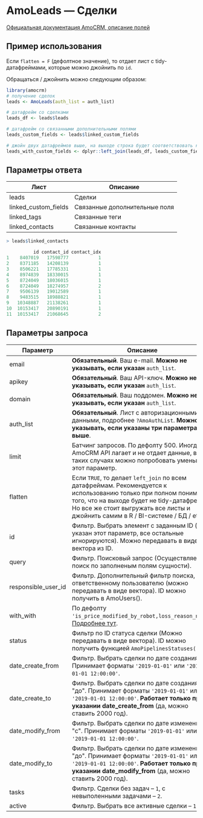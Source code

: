 # AmoLeads — Сделки

[Официальная документация AmoCRM, описание полей](https://www.amocrm.ru/developers/content/api/leads)

## Пример использования

Если `flatten = F` (дефолтное значение), то отдает лист с tidy-датафреймами, которые можно джойнить по `id`. 

Обращаться / джойнить можно следующим образом:

```r
library(amocrm)
# получение сделок
leads <- AmoLeads(auth_list = auth_list)

# датафрейм со сделками
leads_df <- leads$leads

# датафрейм со связанными дополнительными полями
leads_custom_fields <- leads$linked_custom_fields

# джойн двух датафреймов выше, на выходе строка будет соответствовать каждому значению доп. поля 
leads_with_custom_fields <- dplyr::left_join(leads_df, leads_custom_fields, by = "id")
```
## Параметры ответа

Лист | Описание
 --- | ---
leads | Сделки
linked_custom_fields | Связанные дополнительные поля
linked_tags | Связанные теги
linked_contacts | Связанные контакты

```r
> leads$linked_contacts

          id contact_id contact_idx
1    8407019   17598777           1
2    8371185   14208139           1
3    8506221   17785331           1
4    8974839   18330015           1
5    8724049   18036015           1
6    8724049   18274957           2
7    9506139   19012589           1
8    9483515   18988821           1
9   10348887   21138261           1
10  10153417   20890191           1
11  10153417   21068645           2
```

## Параметры запроса

Параметр | Описание
 --- | ---
email | **Обязательный**. Ваш e-mail. **Можно не указывать, если указан** `auth_list`.
apikey | **Обязательный**. Ваш API-ключ. **Можно не указывать, если указан** `auth_list`.
domain | **Обязательный**. Ваш поддомен. **Можно не указывать, если указан** `auth_list`.
auth_list | **Обязательный**. Лист с авторизационными данными, подробнее `?AmoAuthList`. **Можно не указывать, если указаны три параметра выше**.
limit | Батчинг запросов. По дефолту 500. Иногда AmoCRM API лагает и не отдает данные, в таких случаях можно попробовать уменьшить этот параметр.
flatten | Если `TRUE`, то делает `left_join` по всем датафреймам. Рекомендуется к использованию только при полном понимании того, что на выходе будет не tidy-датафрейм. Но все же стоит выгружать все листы и джойнить самим в R / BI-системе / БД / etc.
id | Фильтр. Выбрать элемент с заданным ID (если указан этот параметр, все остальные игнорируются). Можно передавать в виде вектора из ID.
query | Фильтр. Поисковый запрос (Осуществляет поиск по заполненым полям сущности).
responsible_user_id | Фильтр. Дополнительный фильтр поиска, по ответственному пользователю (можно передавать в виде вектора). ID можно получить в AmoUsers().
with_with | По дефолту `'is_price_modified_by_robot,loss_reason_name'`. [Подробнее тут](https://www.amocrm.ru/developers/content/api/leads#values).
status | Фильтр по ID статуса сделки (Можно передавать в виде вектора). ID можно получить функцией `AmoPipelinesStatuses()`. 
date_create_from | Фильтр. Выбрать сделки по дате создания "c". Принимает форматы `'2019-01-01'` или `'2019-01-01 12:00:00'`.
date_create_to | Фильтр. Выбрать сделки по дате создания "до". Принимает форматы `'2019-01-01'` или `'2019-01-01 12:00:00'`. **Работает только при указании date_create_from** (да, можно ставить 2000 год).
date_modify_from | Фильтр. Выбрать сделки по дате изменения "c". Принимает форматы `'2019-01-01'` или `'2019-01-01 12:00:00'`.
date_modify_to | Фильтр. Выбрать сделки по дате изменения "до". Принимает форматы `'2019-01-01'` или `'2019-01-01 12:00:00'`. **Работает только при указании date_modify_from** (да, можно ставить 2000 год).
tasks | Фильтр. Сделки без задач – `1`, с невыполенными задачами – `2`.
active | Фильтр. Выбрать все активные сделки – `1`.
